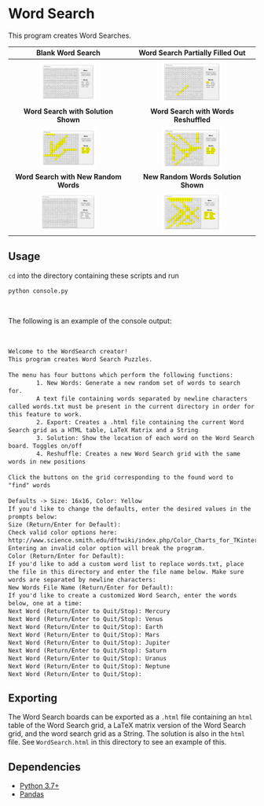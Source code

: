 # Word Search

This program creates Word Searches.

Blank Word Search | Word Search Partially Filled Out
:---: | :---:
<img src="Documentation/WordSearchBlank.PNG" style="width: 50%"> | <img src="Documentation/WordSearchEarth.PNG" style="width: 50%">
**Word Search with Solution Shown** | **Word Search with Words Reshuffled**
<img src="Documentation/WordSearchSolution.PNG" style="width: 50%"> | <img src="Documentation/WordSearchSolutionReshuffled.PNG" style="width: 50%">
**Word Search with New Random Words** | **New Random Words Solution Shown**
<img src="Documentation/WordSearchNewWords.PNG" style="width: 50%"> | <img src="Documentation/WordSearchNewWordsSolution.PNG" style="width: 50%">

## Usage

`cd` into the directory containing these scripts and run
<br>

```
python console.py
```

<br>

The following is an example of the console output:

<br>

```
Welcome to the WordSearch creator!
This program creates Word Search Puzzles.

The menu has four buttons which perform the following functions:
        1. New Words: Generate a new random set of words to search for.
        A text file containing words separated by newline characters called words.txt must be present in the current directory in order for this feature to work.
        2. Export: Creates a .html file containing the current Word Search grid as a HTML table, LaTeX Matrix and a String
        3. Solution: Show the location of each word on the Word Search board. Toggles on/off
        4. Reshuffle: Creates a new Word Search grid with the same words in new positions

Click the buttons on the grid corresponding to the found word to "find" words

Defaults -> Size: 16x16, Color: Yellow
If you'd like to change the defaults, enter the desired values in the prompts below:
Size (Return/Enter for Default):
Check valid color options here: http://www.science.smith.edu/dftwiki/index.php/Color_Charts_for_TKinter
Entering an invalid color option will break the program.
Color (Return/Enter for Default):
If you'd like to add a custom word list to replace words.txt, place the file in this directory and enter the file name below. Make sure words are separated by newline characters:
New Words File Name (Return/Enter for Default):
If you'd like to create a customized Word Search, enter the words below, one at a time:
Next Word (Return/Enter to Quit/Stop): Mercury
Next Word (Return/Enter to Quit/Stop): Venus
Next Word (Return/Enter to Quit/Stop): Earth
Next Word (Return/Enter to Quit/Stop): Mars
Next Word (Return/Enter to Quit/Stop): Jupiter
Next Word (Return/Enter to Quit/Stop): Saturn
Next Word (Return/Enter to Quit/Stop): Uranus
Next Word (Return/Enter to Quit/Stop): Neptune
Next Word (Return/Enter to Quit/Stop):
```

## Exporting

The Word Search boards can be exported as a `.html` file containing an `html` table of the Word Search grid, a LaTeX matrix version of the Word Search grid, and the word search grid as a String. The solution is also in the `html` file. See `WordSearch.html` in this directory to see an example of this.

## Dependencies

* [Python 3.7+](https://www.python.org/)
* [Pandas](https://pandas.pydata.org/)